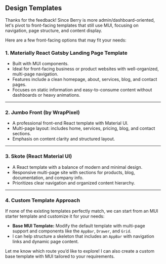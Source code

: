 ## Design Templates

Thanks for the feedback! Since Berry is more admin/dashboard-oriented, let's pivot to front-facing templates that still use MUI, focusing on navigation, page structure, and content display.

Here are a few front-facing options that may fit your needs:

### **1. Materially React Gatsby Landing Page Template**
   - Built with MUI components.
   - Ideal for front-facing business or product websites with well-organized, multi-page navigation.
   - Features include a clean homepage, about, services, blog, and contact pages.
   - Focuses on static information and easy-to-consume content without dashboards or heavy animations.

---

### **2. Jumbo Front (by WrapPixel)**
   - A professional front-end React template with Material UI.
   - Multi-page layout: includes home, services, pricing, blog, and contact sections.
   - Emphasis on content clarity and structured layout.

---

### **3. Skote (React Material UI)**
   - A React template with a balance of modern and minimal design.
   - Responsive multi-page site with sections for products, blog, documentation, and company info.
   - Prioritizes clear navigation and organized content hierarchy.

---

### **4. Custom Template Approach**
   If none of the existing templates perfectly match, we can start from an MUI starter template and customize it for your needs:
   - **Base MUI Template:** Modify the default template with multi-page support and components like the `AppBar`, `Drawer`, and `Grid`.
   - I can help structure a skeleton that includes an `AppBar` with navigation links and dynamic page content.

Let me know which route you’d like to explore! I can also create a custom base template with MUI tailored to your requirements.